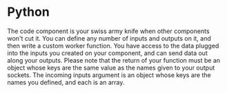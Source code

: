 # Python

The code component is your swiss army knife when other components won't cut it.  You can define any number of inputs and outputs on it, and then write a custom worker function.  You have access to the data plugged into the inputs you created on your component, and can send data out along your outputs.
Please note that the return of your function must be an object whose keys are the same value as the names given to your output sockets.  The incoming inputs argument is an object whose keys are the names you defined, and each is an array.